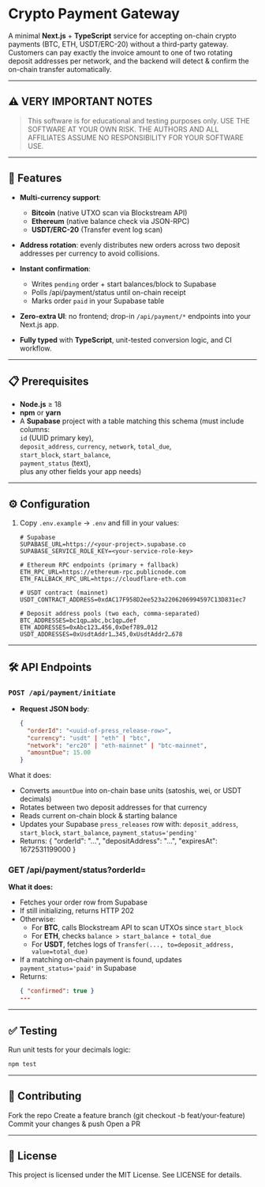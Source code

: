 # Crypto Payment Gateway

A minimal **Next.js** + **TypeScript** service for accepting on-chain crypto payments (BTC, ETH, USDT/ERC-20) without a third-party gateway. Customers can pay exactly the invoice amount to one of two rotating deposit addresses per network, and the backend will detect & confirm the on-chain transfer automatically.

---
## ⚠️ VERY IMPORTANT NOTES

> This software is for educational and testing purposes only. USE THE SOFTWARE AT YOUR OWN RISK. THE AUTHORS AND ALL AFFILIATES ASSUME NO RESPONSIBILITY FOR YOUR SOFTWARE USE.
---

## 🚀 Features

- **Multi-currency support**:  
  - **Bitcoin** (native UTXO scan via Blockstream API)  
  - **Ethereum** (native balance check via JSON-RPC)  
  - **USDT/ERC-20** (Transfer event log scan)

- **Address rotation**: evenly distributes new orders across two deposit addresses per currency to avoid collisions.

- **Instant confirmation**:  
  - Writes `pending` order + start balances/block to Supabase  
  - Polls /api/payment/status until on-chain receipt  
  - Marks order `paid` in your Supabase table  

- **Zero-extra UI**: no frontend; drop-in `/api/payment/*` endpoints into your Next.js app.

- **Fully typed** with **TypeScript**, unit-tested conversion logic, and CI workflow.

---

## 📋 Prerequisites

- **Node.js** ≥ 18  
- **npm** or **yarn**  
- A **Supabase** project with a table matching this schema (must include columns:  
  `id` (UUID primary key),  
  `deposit_address`, `currency`, `network`, `total_due`,  
  `start_block`, `start_balance`,  
  `payment_status` (text),  
  plus any other fields your app needs)

---

## ⚙️ Configuration

1. Copy `.env.example` → `.env` and fill in your values:

   ```dotenv
   # Supabase
   SUPABASE_URL=https://<your-project>.supabase.co
   SUPABASE_SERVICE_ROLE_KEY=<your-service-role-key>

   # Ethereum RPC endpoints (primary + fallback)
   ETH_RPC_URL=https://ethereum-rpc.publicnode.com
   ETH_FALLBACK_RPC_URL=https://cloudflare-eth.com

   # USDT contract (mainnet)
   USDT_CONTRACT_ADDRESS=0xdAC17F958D2ee523a2206206994597C13D831ec7

   # Deposit address pools (two each, comma-separated)
   BTC_ADDRESSES=bc1qp…abc,bc1qp…def
   ETH_ADDRESSES=0xAbc123…456,0xDef789…012
   USDT_ADDRESSES=0xUsdtAddr1…345,0xUsdtAddr2…678
---

   ## 🛠️ API Endpoints

### `POST /api/payment/initiate`
- **Request JSON body**:
  ```json
  {
    "orderId": "<uuid-of-press_release-row>",
    "currency": "usdt" | "eth" | "btc",
    "network": "erc20" | "eth-mainnet" | "btc-mainnet",
    "amountDue": 15.00
  }
  
What it does:
- Converts `amountDue` into on-chain base units (satoshis, wei, or USDT decimals)
- Rotates between two deposit addresses for that currency
- Reads current on-chain block & starting balance
- Updates your Supabase `press_releases` row with: `deposit_address`, `start_block`, `start_balance`, `payment_status='pending'`
- Returns:
  {
    "orderId": "...",
    "depositAddress": "...",
    "expiresAt": 1672531199000
  }

### GET /api/payment/status?orderId=<uuid>

**What it does:**
- Fetches your order row from Supabase  
- If still initializing, returns HTTP 202  
- Otherwise:  
  - For **BTC**, calls Blockstream API to scan UTXOs since `start_block`  
  - For **ETH**, checks `balance > start_balance + total_due`  
  - For **USDT**, fetches logs of `Transfer(..., to=deposit_address, value=total_due)`  
- If a matching on-chain payment is found, updates `payment_status='paid'` in Supabase  
- Returns:
  ```json
  { "confirmed": true }
  ---
---
## ✅ Testing

Run unit tests for your decimals logic:

```bash
npm test
```
---

## 🤝 Contributing
Fork the repo
Create a feature branch (git checkout -b feat/your-feature)
Commit your changes & push
Open a PR

---
## 📄 License
This project is licensed under the MIT License. See LICENSE for details.




